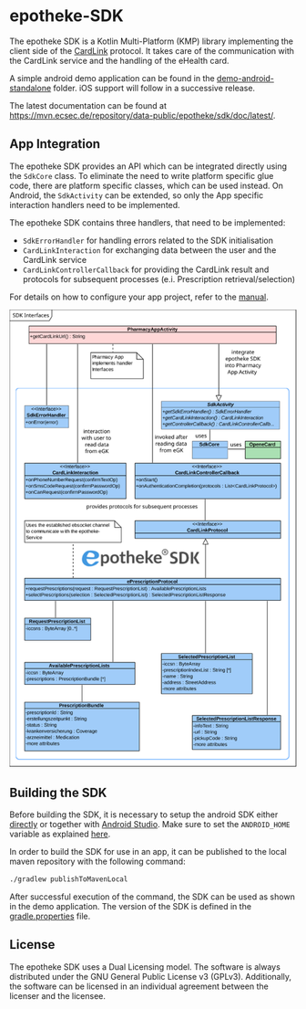 # epotheke-SDK

The epotheke SDK is a Kotlin Multi-Platform (KMP) library implementing the client side of the [CardLink](https://www.epotheke.com/#eH-CL) protocol.
It takes care of the communication with the CardLink service and the handling of the eHealth card.

A simple android demo application can be found in the [demo-android-standalone](demo-android-standalone) folder.
iOS support will follow in a successive release.

The latest documentation can be found at https://mvn.ecsec.de/repository/data-public/epotheke/sdk/doc/latest/.


## App Integration

The epotheke SDK provides an API which can be integrated directly using the `SdkCore` class.
To eliminate the need to write platform specific glue code, there are platform specific classes, which can be used instead.
On Android, the `SdkActivity` can be extended, so only the App specific interaction handlers need to be implemented.

The epotheke SDK contains three handlers, that need to be implemented:
- `SdkErrorHandler` for handling errors related to the SDK initialisation
- `CardLinkInteraction` for exchanging data between the user and the CardLink service
- `CardLinkControllerCallback` for providing the CardLink result and protocols for subsequent processes (e.i. Prescription retrieval/selection)

For details on how to configure your app project, refer to the [manual](https://mvn.ecsec.de/repository/data-public/epotheke/sdk/doc/latest/).

![epotheke SDK Interfaces](manual/src/docs/asciidoc/img/SDK_interfaces.svg "epotheke SDK Interfaces")


## Building the SDK

Before building the SDK, it is necessary to setup the android SDK either [directly](https://developer.android.com/tools/sdkmanager) or together with [Android Studio](https://developer.android.com/studio).
Make sure to set the `ANDROID_HOME` variable as explained [here](https://developer.android.com/tools/variables).

In order to build the SDK for use in an app, it can be published to the local maven repository with the following command:
```bash
./gradlew publishToMavenLocal
```
After successful execution of the command, the SDK can be used as shown in the demo application.
The version of the SDK is defined in the [gradle.properties](gradle.properties) file.


## License

The epotheke SDK uses a Dual Licensing model.
The software is always distributed under the GNU General Public License v3 (GPLv3).
Additionally, the software can be licensed in an individual agreement between the licenser and the licensee.
